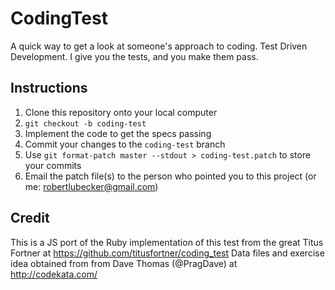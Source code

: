 # CodingTest

A quick way to get a look at someone's approach to coding.
Test Driven Development. I give you the tests, and you make them pass.

## Instructions

1.  Clone this repository onto your local computer
1.  `git checkout -b coding-test`
1.  Implement the code to get the specs passing
1.  Commit your changes to the `coding-test` branch
1.  Use `git format-patch master --stdout > coding-test.patch` to store your commits
1.  Email the patch file(s) to the person who pointed you to this project (or me: robertlubecker@gmail.com)

## Credit

This is a JS port of the Ruby implementation of this test from the great Titus Fortner at https://github.com/titusfortner/coding_test
Data files and exercise idea obtained from from Dave Thomas (@PragDave) at http://codekata.com/
